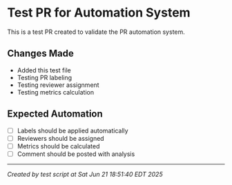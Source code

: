 # Test PR for Automation System

This is a test PR created to validate the PR automation system.

## Changes Made
- Added this test file
- Testing PR labeling
- Testing reviewer assignment
- Testing metrics calculation

## Expected Automation
- [ ] Labels should be applied automatically
- [ ] Reviewers should be assigned
- [ ] Metrics should be calculated
- [ ] Comment should be posted with analysis

---
*Created by test script at Sat Jun 21 18:51:40 EDT 2025*
